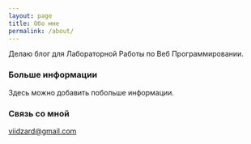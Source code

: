 ```yaml
---
layout: page
title: Обо мне
permalink: /about/
---
```


Делаю блог для Лабораторной Работы по Веб Программировании.

### Больше информации

Здесь можно добавить побольше информации.

### Связь со мной

[viidzard@gmail.com](mailto:email@domain.com)
